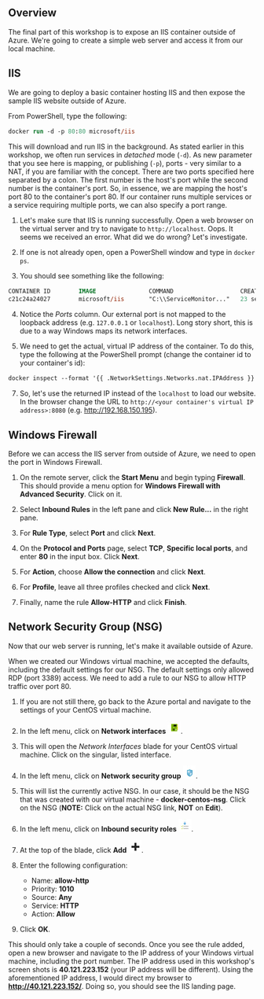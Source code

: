## Overview
The final part of this workshop is to expose an IIS container outside of Azure. We're going to create a simple web server and access it from our local machine.

## IIS
We are going to deploy a basic container hosting IIS and then expose the sample IIS website outside of Azure.

From PowerShell, type the following:
```ps
docker run -d -p 80:80 microsoft/iis
```

This will download and run IIS in the background.  As stated earlier in this workshop, we often run services in _detached_ mode (`-d`).  As new parameter that you see here is mapping, or publishing (`-p`), ports  - very similar to a NAT, if you are familiar with the concept. There are two ports specified here separated by a colon.  The first number is the host's port while the second number is the container's port.  So, in essence, we are mapping the host's port 80 to the container's port 80.  If our container runs multiple services or a service requiring multiple ports, we can also specify a port range.

  1. Let's make sure that IIS is running successfully. Open a web browser on the virtual server and try to navigate to `http://localhost`. Oops. It seems we received an error. What did we do wrong? Let's investigate.

  2. If one is not already open, open a PowerShell window and type in `docker ps`.

  3. You should see something like the following:  
  ```ps
  CONTAINER ID        IMAGE               COMMAND                   CREATED             STATUS              PORTS                NAMES
c21c24a24027        microsoft/iis       "C:\\ServiceMonitor..."   23 seconds ago      Up 14 seconds       0.0.0.0:80->80/tcp   kickass_raman
  ```

  4. Notice the _Ports_ column. Our external port is not mapped to the loopback address (e.g. `127.0.0.1` or `localhost`).  Long story short, this is due to a way Windows maps its network interfaces.
  
  5. We need to get the actual, virtual IP address of the container.  To do this, type the following at the PowerShell prompt (change the container id to your container's id):
  ```ps
  docker inspect --format '{{ .NetworkSettings.Networks.nat.IPAddress }}' c21
  ```

   7. So, let's use the returned IP instead of the `localhost` to load our website.  In the browser change the URL to `http://<your container's virtual IP address>:8080` (e.g. http://192.168.150.195).

## Windows Firewall
Before we can access the IIS server from outside of Azure, we need to open the port in Windows Firewall.

  1. On the remote server, click the **Start Menu** and begin typing **Firewall**. This should provide a menu option for **Windows Firewall with Advanced Security**. Click on it.

  2. Select **Inbound Rules** in the left pane and click **New Rule...** in the right pane.

  3. For **Rule Type**, select **Port** and click **Next**.

  4. On the **Protocol and Ports** page, select **TCP**, **Specific local ports**, and enter **80** in the input box. Click **Next**.

  5. For **Action**, choose **Allow the connection** and click **Next**.

  6. For **Profile**, leave all three profiles checked and click **Next**.

  7. Finally, name the rule **Allow-HTTP** and click **Finish**.

## Network Security Group (NSG)
Now that our web server is running, let's make it available outside of Azure.

When we created our Windows virtual machine, we accepted the defaults, including the default settings for our NSG.  The default settings only allowed RDP (port 3389) access. We need to add a rule to our NSG to allow HTTP traffic over port 80.

  1. If you are not still there, go back to the Azure portal and navigate to the settings of your CentOS virtual machine.

  2. In the left menu, click on **Network interfaces** <img src="https://raw.githubusercontent.com/AzureWorkshops/images/master/icons_network_interfaces.jpg" class="inline"/>.

  3. This will open the _Network Interfaces_ blade for your CentOS virtual machine. Click on the singular, listed interface.

  4. In the left menu, click on **Network security group** <img src="https://raw.githubusercontent.com/AzureWorkshops/images/master/icons_network_security_group.jpg" class="inline"/>.

  5. This will list the currently active NSG.  In our case, it should be the NSG that was created with our virtual machine - **docker-centos-nsg**.  Click on the NSG (**NOTE:** Click on the actual NSG link, **NOT** on **Edit**).

  6. In the left menu, click on **Inbound security roles** <img src="https://raw.githubusercontent.com/AzureWorkshops/images/master/icons_inbound_security_rules.jpg" class="inline"/>.

  7. At the top of the blade, click **Add** <img src="https://raw.githubusercontent.com/AzureWorkshops/images/master/icons_add.jpg" class="inline"/>.

  8. Enter the following configuration:

      * Name: **allow-http**
      * Priority: **1010**
      * Source: **Any**
      * Service: **HTTP**
      * Action: **Allow**

  9. Click **OK**.

This should only take a couple of seconds.  Once you see the rule added, open a new browser and navigate to the IP address of your Windows virtual machine, including the port number.  The IP address used in this workshop's screen shots is **40.121.223.152** (your IP address will be different).  Using the aforementioned IP address, I would direct my browser to **http://40.121.223.152/**.  Doing so, you should see the IIS landing page.